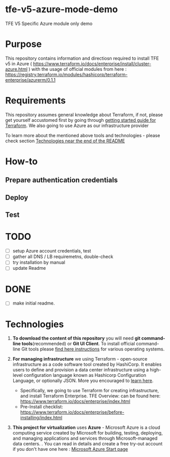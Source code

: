 # tfe-v5-azure-mode-demo
TFE V5 Specific Azure module only demo

# Purpose 
This repository contains information and directiosn required to install TFE v5 in Azure ( https://www.terraform.io/docs/enterprise/install/cluster-azure.html ) with the usage of official modules from here : https://registry.terraform.io/modules/hashicorp/terraform-enterprise/azurerm/0.1.1


# Requirements
This repository assumes general knowledge about Terraform, if not, please get yourself accustomed first by going through [getting started guide for Terraform](https://learn.hashicorp.com/terraform?track=getting-started#getting-started). We also going to use Azure as our infrastructure provider

To learn more about the mentioned above tools and technologies -  please check section [Technologies near the end of the README](#technologies)


# How-to

## Prepare authentication credentials

## Deploy

## Test


# TODO 

- [ ] setup Azure account credentials, test
- [ ] gather all DNS / LB requiremetns, double-check
- [ ] try installation by manual
- [ ] update Readme

# DONE
- [ ] make initial readme.

# Technologies

1. **To download the content of this repository** you will need **git command-line tools**(recommended) or **Git UI Client**. To install official command-line Git tools please [find here instructions](https://git-scm.com/book/en/v2/Getting-Started-Installing-Git) for various operating systems.

2. **For managing infrastructure** we using Terraform - open-source infrastructure as a code software tool created by HashiCorp. It enables users to define and provision a data center infrastructure using a high-level configuration language known as Hashicorp Configuration Language, or optionally JSON. More you encouraged to [learn here](https://www.terraform.io).
    - Specifically, we going to use Terraform for creating infrastructure, and install Terraform Enterprise. TFE Overview: can be found here: https://www.terraform.io/docs/enterprise/index.html
    - Pre-Install checklist: https://www.terraform.io/docs/enterprise/before-installing/index.html

3. **This project for virtualization** uses **Azure** - Microsoft Azure is a cloud computing service created by Microsoft for building, testing, deploying, and managing applications and services through Microsoft-managed data centers. . You can read in details and create a free try-out account if you don't have one here :  [Microsoft Azure Start page](https://azure.microsoft.com/en-gb/free/)